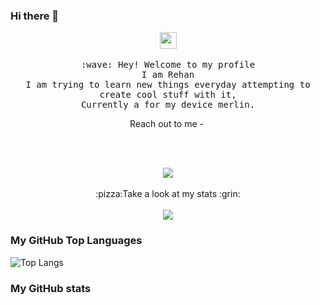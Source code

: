 ### Hi there 👋

<!--
**theRay1s/theRay1s** is a ✨ _special_ ✨ repository because its `README.md` (this file) appears on your GitHub profile.

Here are some ideas to get you started:

- 🔭 I’m currently working on ...
- 🌱 I’m currently learning ...
- 👯 I’m looking to collaborate on ...
- 🤔 I’m looking for help with ...
- 💬 Ask me about ...
- 📫 How to reach me: ...
- 😄 Pronouns: ...
- ⚡ Fun fact: ...
-->
<p align="center">
  <img src="https://user-images.githubusercontent.com/5679180/79618120-0daffb80-80be-11ea-819e-d2b0fa904d07.gif" width="27px">
  <br><br>
  <samp>
    :wave: Hey! Welcome to my profile
    <br>I am Rehan
      <br>I am trying to learn new things everyday attempting to create cool stuff with it,
        <br>Currently  a for my device merlin.
 
 <p align="center">
  Reach out to me - <a href="(https://t.me/theRay1)"><img " /></a>
  </p>
 
   <br>
    <br>
    <p align="center"> 
    <img src="https://i.pinimg.com/originals/e4/26/70/e426702edf874b181aced1e2fa5c6cde.gif" align="center">
    <br><br>:pizza:Take a look at my stats :grin:<br><br>
    <img align="center" src="https://github-readme-stats.vercel.app/api?username=theRay1s&&show_icons=true&&theme=tokyonight" />
  </samp>
</p>

### My GitHub Top Languages 
![Top Langs](https://github-readme-stats.vercel.app/api/top-langs/?username=theRay1&hide=css,html)
### My GitHub stats

